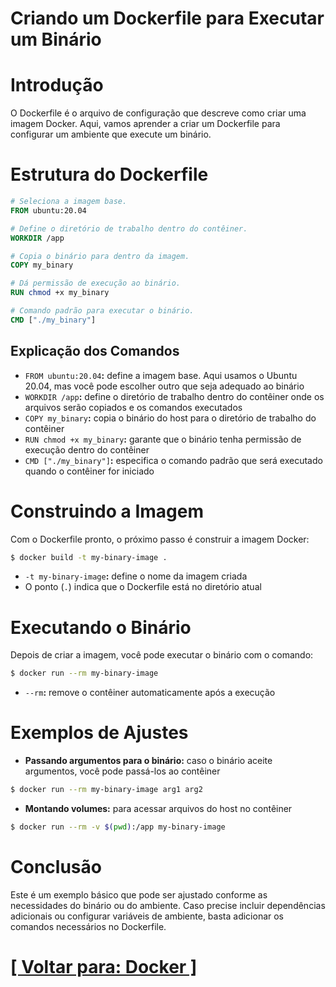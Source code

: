 # Criando um Dockerfile para Executar um Binário

# Introdução

O Dockerfile é o arquivo de configuração que descreve como criar uma imagem Docker. Aqui, vamos aprender a criar um Dockerfile para configurar um ambiente que execute um binário.

# Estrutura do Dockerfile

```Dockerfile
# Seleciona a imagem base.
FROM ubuntu:20.04

# Define o diretório de trabalho dentro do contêiner.
WORKDIR /app

# Copia o binário para dentro da imagem.
COPY my_binary

# Dá permissão de execução ao binário.
RUN chmod +x my_binary

# Comando padrão para executar o binário.
CMD ["./my_binary"]
```

## Explicação dos Comandos

- `FROM ubuntu:20.04`**:** define a imagem base. Aqui usamos o Ubuntu 20.04, mas você pode escolher outro que seja adequado ao binário
- `WORKDIR /app`**:** define o diretório de trabalho dentro do contêiner onde os arquivos serão copiados e os comandos executados
- `COPY my_binary`**:** copia o binário do host para o diretório de trabalho do contêiner
- `RUN chmod +x my_binary`**:** garante que o binário tenha permissão de execução dentro do contêiner
- `CMD ["./my_binary"]`**:** especifica o comando padrão que será executado quando o contêiner for iniciado

# Construindo a Imagem

Com o Dockerfile pronto, o próximo passo é construir a imagem Docker:

```Bash
$ docker build -t my-binary-image .
```

- `-t my-binary-image`**:** define o nome da imagem criada
- O ponto (`.`) indica que o Dockerfile está no diretório atual

# Executando o Binário

Depois de criar a imagem, você pode executar o binário com o comando:

```Bash
$ docker run --rm my-binary-image
```

- `--rm`**:** remove o contêiner automaticamente após a execução

# Exemplos de Ajustes

- **Passando argumentos para o binário:** caso o binário aceite argumentos, você pode passá-los ao contêiner

```Bash
$ docker run --rm my-binary-image arg1 arg2
```

- **Montando volumes:** para acessar arquivos do host no contêiner

```Bash
$ docker run --rm -v $(pwd):/app my-binary-image
```

# Conclusão

Este é um exemplo básico que pode ser ajustado conforme as necessidades do binário ou do ambiente. Caso precise incluir dependências adicionais ou configurar variáveis de ambiente, basta adicionar os comandos necessários no Dockerfile.

# [[ Voltar para: Docker ]](./1-docker.md)